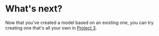 # What's next?

Now that you've created a model based on an existing one, you can try creating one that's all your own in [Project 3](#).